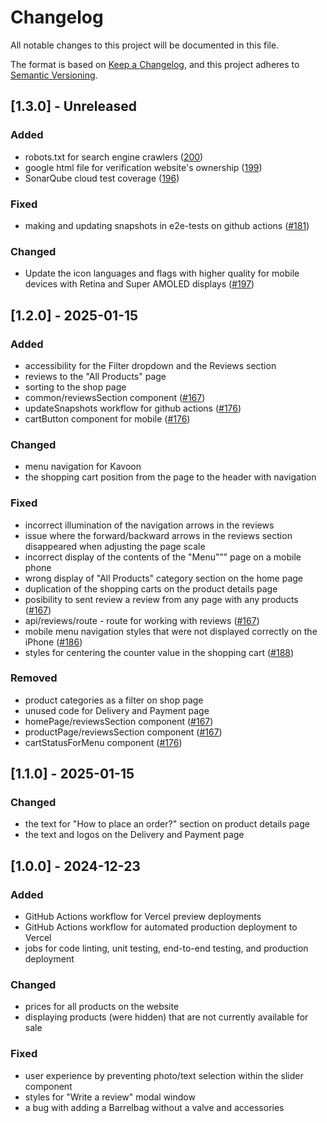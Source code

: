 # Changelog

All notable changes to this project will be documented in this file.

The format is based on [Keep a Changelog](https://keepachangelog.com/en/1.1.0/),
and this project adheres to [Semantic Versioning](https://semver.org/spec/v2.0.0.html).

## [1.3.0] - Unreleased

### Added
- robots.txt for search engine crawlers ([200](https://github.com/boarlabsxyz/Kavoon/pull/200))
- google html file for verification website's ownership ([199](https://github.com/boarlabsxyz/Kavoon/pull/199))
- SonarQube cloud test coverage ([196](https://github.com/boarlabsxyz/Kavoon/pull/196))

### Fixed
- making and updating snapshots in e2e-tests on github actions ([#181](https://github.com/boarlabsxyz/Kavoon/pull/181))

### Changed
- Update the icon languages and flags with higher quality for mobile devices with Retina and Super AMOLED displays ([#197](https://github.com/boarlabsxyz/Kavoon/pull/197))

## [1.2.0] - 2025-01-15

### Added
- accessibility for the Filter dropdown and the Reviews section
- reviews to the "All Products" page
- sorting to the shop page
- common/reviewsSection component ([#167](https://github.com/boarlabsxyz/Kavoon/pull/167))
- updateSnapshots workflow for github actions ([#176](https://github.com/boarlabsxyz/Kavoon/pull/176))
- cartButton component for mobile ([#176](https://github.com/boarlabsxyz/Kavoon/pull/176))

### Changed
- menu navigation for Kavoon 
- the shopping cart position from the page to the header with navigation

### Fixed
- incorrect illumination of the navigation arrows in the reviews
- issue where the forward/backward arrows in the reviews section disappeared when adjusting the page scale
- incorrect display of the contents of the "Menu"”" page on a mobile phone
- wrong display of "All Products" category section on the home page
- duplication of the shopping carts on the product details page
- posibility to sent review a review from any page with any products ([#167](https://github.com/boarlabsxyz/Kavoon/pull/167))
- api/reviews/route - route for working with reviews ([#167](https://github.com/boarlabsxyz/Kavoon/pull/167))
- mobile menu navigation styles that were not displayed correctly on the iPhone ([#186](https://github.com/boarlabsxyz/Kavoon/pull/186))
- styles for centering the counter value in the shopping cart ([#188](https://github.com/boarlabsxyz/Kavoon/pull/188))

### Removed
- product categories as a filter on shop page
- unused code for Delivery and Payment page
- homePage/reviewsSection component ([#167](https://github.com/boarlabsxyz/Kavoon/pull/167))
- productPage/reviewsSection component ([#167](https://github.com/boarlabsxyz/Kavoon/pull/167))
- cartStatusForMenu component ([#176](https://github.com/boarlabsxyz/Kavoon/pull/176))

## [1.1.0] - 2025-01-15

### Changed
- the text for "How to place an order?" section on product details page
- the text and logos on the Delivery and Payment page

## [1.0.0] - 2024-12-23
### Added
- GitHub Actions workflow for Vercel preview deployments
- GitHub Actions workflow for automated production deployment to Vercel
- jobs for code linting, unit testing, end-to-end testing, and production deployment

### Changed
- prices for all products on the website
- displaying products (were hidden) that are not currently available for sale

### Fixed
- user experience by preventing photo/text selection within the slider component
- styles for "Write a review" modal window
- a bug with adding a Barrelbag without a valve and accessories
